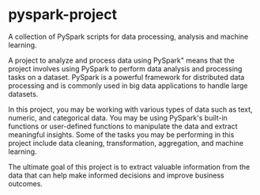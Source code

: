 # pyspark-project
A collection of PySpark scripts for data processing, analysis and machine learning.

A project to analyze and process data using PySpark" means that the project involves using PySpark to perform data analysis and processing tasks on a dataset. PySpark is a powerful framework for distributed data processing and is commonly used in big data applications to handle large datasets.

In this project, you may be working with various types of data such as text, numeric, and categorical data. You may be using PySpark's built-in functions or user-defined functions to manipulate the data and extract meaningful insights. Some of the tasks you may be performing in this project include data cleaning, transformation, aggregation, and machine learning.

The ultimate goal of this project is to extract valuable information from the data that can help make informed decisions and improve business outcomes.
